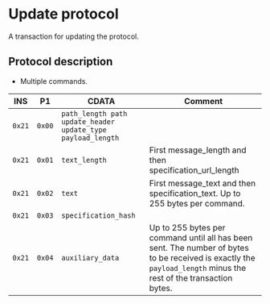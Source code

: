 # Update protocol

A transaction for updating the protocol.

## Protocol description

* Multiple commands.

INS | P1 | CDATA | Comment |
|---|--------|-------------|----|
| `0x21` | `0x00` | `path_length path update_header update_type payload_length` | |
| `0x21` | `0x01` | `text_length` | First message_length and then specification_url_length |
| `0x21` | `0x02` | `text` | First message_text and then specification_text. Up to 255 bytes per command. |
| `0x21` | `0x03` | `specification_hash` | |
| `0x21` | `0x04` | `auxiliary_data` | Up to 255 bytes per command until all has been sent. The number of bytes to be received is exactly the `payload_length` minus the rest of the transaction bytes. |
